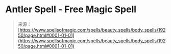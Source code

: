 <!--yml
category: 未分类
date: 2024-06-12 19:01:04
-->

# Antler Spell - Free Magic Spell

> 来源：[https://www.spellsofmagic.com/spells/beauty_spells/body_spells/19250/page.html#0001-01-01](https://www.spellsofmagic.com/spells/beauty_spells/body_spells/19250/page.html#0001-01-01)